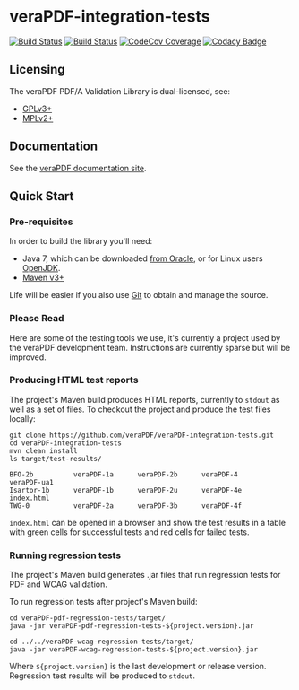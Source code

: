 veraPDF-integration-tests
=========================

[![Build Status](https://travis-ci.org/veraPDF/veraPDF-integration-tests.svg?branch=integration)](https://travis-ci.org/veraPDF/integration-tests/ "Travis-CI")
[![Build Status](http://jenkins.openpreservation.org/buildStatus/icon?job=veraPDF-integration-tests)](http://jenkins.openpreservation.org/job/veraPDF-integration-tests/ "OPF Jenkins Release")
[![CodeCov Coverage](https://img.shields.io/codecov/c/github/veraPDF/veraPDF-integration-tests.svg)](https://codecov.io/gh/veraPDF/veraPDF-integration-tests/ "CodeCov coverage")
[![Codacy Badge](https://api.codacy.com/project/badge/Grade/41570ba00d614d4083bf249a1d6c852e)](https://www.codacy.com/app/carlwilson/veraPDF-integration-tests?utm_source=github.com&amp;utm_medium=referral&amp;utm_content=veraPDF/veraPDF-integration-tests&amp;utm_campaign=Badge_Grade)

Licensing
---------
The veraPDF PDF/A Validation Library is dual-licensed, see:

 - [GPLv3+](LICENSE.GPL "GNU General Public License, version 3")
 - [MPLv2+](LICENSE.MPL "Mozilla Public License, version 2.0")

Documentation
-------------
See the [veraPDF documentation site](http://docs.verapdf.org/).

Quick Start
-----------
### Pre-requisites

In order to build the library you'll need:

 * Java 7, which can be downloaded [from Oracle](http://www.oracle.com/technetwork/java/javase/downloads/index.html), or for Linux users [OpenJDK](http://openjdk.java.net/install/index.html).
 * [Maven v3+](https://maven.apache.org/)

Life will be easier if you also use [Git](https://git-scm.com/) to obtain and manage the source.

### Please Read

Here are some of the testing tools we use, it's currently a project used by
the veraPDF development team. Instructions are currently sparse but will be
improved.

### Producing HTML test reports

The project's Maven build produces HTML reports, currently to `stdout` as well
as a set of files. To checkout the project and produce the test files locally:

    git clone https://github.com/veraPDF/veraPDF-integration-tests.git
    cd veraPDF-integration-tests
    mvn clean install
    ls target/test-results/

    BFO-2b          veraPDF-1a      veraPDF-2b      veraPDF-4       veraPDF-ua1
    Isartor-1b      veraPDF-1b      veraPDF-2u      veraPDF-4e      index.html
    TWG-0           veraPDF-2a      veraPDF-3b      veraPDF-4f

`index.html` can be opened in a browser and show the test results in a table with
green cells for successful tests and red cells for failed tests.

### Running regression tests

The project's Maven build generates .jar files that run regression tests for PDF and WCAG validation. 

To run regression tests after project's Maven build:

    cd veraPDF-pdf-regression-tests/target/
    java -jar veraPDF-pdf-regression-tests-${project.version}.jar

    cd ../../veraPDF-wcag-regression-tests/target/
    java -jar veraPDF-wcag-regression-tests-${project.version}.jar

Where `${project.version}` is the last development or release version. 
Regression test results will be produced to `stdout`.